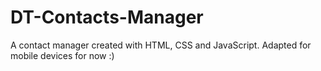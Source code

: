 # DT-Contacts-Manager
A contact manager created with HTML, CSS and JavaScript. Adapted for mobile devices for now :)
